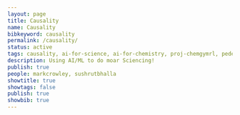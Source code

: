 ```yaml
---
layout: page
title: Causality
name: Causality
bibkeyword: causality
permalink: /causality/
status: active
tags: causality, ai-for-science, ai-for-chemistry, proj-chemgymrl, pedestrian-detection
description: Using AI/ML to do moar Sciencing!
publish: true
people: markcrowley, sushrutbhalla
showtitle: true
showtags: false
publish: true
showbib: true
---
```

